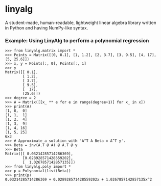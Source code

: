 # linyalg
A student-made, human-readable, lightweight linear algebra library written in Python and having NumPy-like syntax.

<h3>Example: Using LinyAlg to perform a polynomial regression</h3>

```py3
>>> from linyalg.matrix import *
>>> Points = Matrix([[0, 0.1], [1, 1.2], [2, 3.7], [3, 9.5], [4, 17], [5, 25.6]])
>>> x, y = Points[:, 0], Points[:, 1]
>>> y
Matrix([[ 0.1],
        [ 1.2],
        [ 3.7],
        [ 9.5],
        [  17],
        [25.6]])
>>> degree = 2
>>> A = Matrix([[x_ ** e for e in range(degree+1)] for x_ in x])
>>> print(A)
[1, 0,  0]
[1, 1,  1]
[1, 2,  4]
[1, 3,  9]
[1, 4, 16]
[1, 5, 25]
6x3
>>> # Approximate a solution with 'A^T A Beta = A^T y'.
>>> Beta = inv(A.T @ A) @ A.T @ y
>>> Beta
Matrix([[ 0.03214285714286369],
        [0.028928571428559202],
        [  1.0267857142857135]])
>>> from linyalg.poly import *
>>> p = Polynomial(list(Beta))
>>> print(p)
0.03214285714286369 + 0.028928571428559202x + 1.0267857142857135x^2
```
